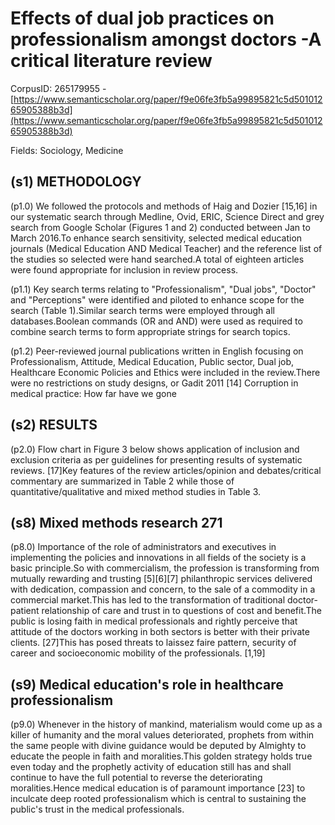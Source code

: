 # Effects of dual job practices on professionalism amongst doctors -A critical literature review

CorpusID: 265179955 - [https://www.semanticscholar.org/paper/f9e06fe3fb5a99895821c5d50101265905388b3d](https://www.semanticscholar.org/paper/f9e06fe3fb5a99895821c5d50101265905388b3d)

Fields: Sociology, Medicine

## (s1) METHODOLOGY
(p1.0) We followed the protocols and methods of Haig and Dozier [15,16] in our systematic search through Medline, Ovid, ERIC, Science Direct and grey search from Google Scholar (Figures 1 and 2) conducted between Jan to March 2016.To enhance search sensitivity, selected medical education journals (Medical Education AND Medical Teacher) and the reference list of the studies so selected were hand searched.A total of eighteen articles were found appropriate for inclusion in review process.

(p1.1) Key search terms relating to "Professionalism", "Dual jobs", "Doctor" and "Perceptions" were identified and piloted to enhance scope for the search (Table 1).Similar search terms were employed through all databases.Boolean commands (OR and AND) were used as required to combine search terms to form appropriate strings for search topics.

(p1.2) Peer-reviewed journal publications written in English focusing on Professionalism, Attitude, Medical Education, Public sector, Dual job, Healthcare Economic Policies and Ethics were included in the review.There were no restrictions on study designs, or  Gadit 2011 [14]   Corruption in medical practice: How far have we gone
## (s2) RESULTS
(p2.0) Flow chart in Figure 3 below shows application of inclusion and exclusion criteria as per guidelines for presenting results of systematic reviews. [17]Key features of the review articles/opinion and debates/critical commentary are summarized in Table 2 while those of quantitative/qualitative and mixed method studies in Table 3.
## (s8) Mixed methods research 271
(p8.0) Importance of the role of administrators and executives in implementing the policies and innovations in all fields of the society is a basic principle.So with commercialism, the profession is transforming from mutually rewarding and trusting [5][6][7] philanthropic services delivered with dedication, compassion and concern, to the sale of a commodity in a commercial market.This has led to the transformation of traditional doctor-patient relationship of care and trust in to questions of cost and benefit.The public is losing faith in medical professionals and rightly perceive that attitude of the doctors working in both sectors is better with their private clients. [27]This has posed threats to laissez faire pattern, security of career and socioeconomic mobility of the professionals. [1,19]
## (s9) Medical education's role in healthcare professionalism
(p9.0) Whenever in the history of mankind, materialism would come up as a killer of humanity and the moral values deteriorated, prophets from within the same people with divine guidance would be deputed by Almighty to educate the people in faith and moralities.This golden strategy holds true even today and the prophetly activity of education still has and shall continue to have the full potential to reverse the deteriorating moralities.Hence medical education is of paramount importance [23] to inculcate deep rooted professionalism which is central to sustaining the public's trust in the medical professionals.
